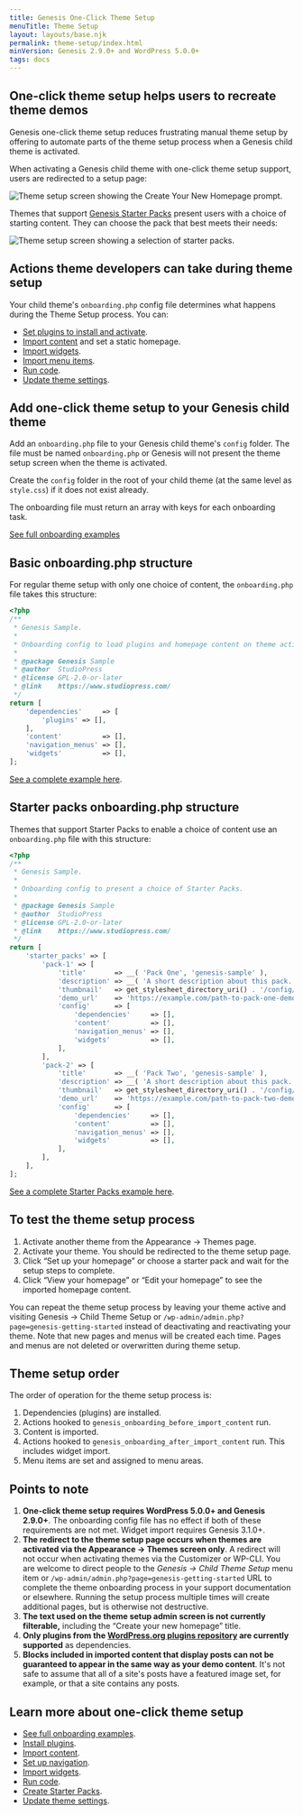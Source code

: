 ```yaml
---
title: Genesis One-Click Theme Setup
menuTitle: Theme Setup
layout: layouts/base.njk
permalink: theme-setup/index.html
minVersion: Genesis 2.9.0+ and WordPress 5.0.0+
tags: docs
---
```


## One-click theme setup helps users to recreate theme demos

Genesis one-click theme setup reduces frustrating manual theme setup by offering to automate parts of the theme setup process when a Genesis child theme is activated.

When activating a Genesis child theme with one-click theme setup support, users are redirected to a setup page:

<img src="{{ '/img/onboarding.png' | url }}" alt="Theme setup screen showing the Create Your New Homepage prompt.">

Themes that support <a href="{{ '/theme-setup/starter-packs/' | url }}">Genesis Starter Packs</a> present users with a choice of starting content. They can choose the pack that best meets their needs:

<img src="{{ '/img/onboarding-starter-packs.jpg' | url }}" alt="Theme setup screen showing a selection of starter packs.">

## Actions theme developers can take during theme setup

Your child theme's `onboarding.php` config file determines what happens during the Theme Setup process. You can:

- <a href="{{ '/theme-setup/install-dependencies/' | url }}">Set plugins to install and activate</a>.
- <a href="{{ '/theme-setup/import-content/' | url }}">Import content</a> and set a static homepage. 
- <a href="{{ '/theme-setup/import-widgets/' | url }}">Import widgets</a>.
- <a href="{{ '/theme-setup/import-menus/' | url }}">Import menu items</a>.
- <a href="{{ '/theme-setup/run-code/' | url }}">Run code</a>.
- <a href="{{ '/theme-setup/theme-settings/' | url }}">Update theme settings</a>.

## Add one-click theme setup to your Genesis child theme

Add an `onboarding.php` file to your Genesis child theme's `config` folder. The file must be named `onboarding.php` or Genesis will not present the theme setup screen when the theme is activated.

<p class="notice-small">
Create the <code>config</code> folder in the root of your child theme (at the same level as <code>style.css</code>) if it does not exist already.
</p>

The onboarding file must return an array with keys for each onboarding task.

<a class="button" href="{{ '/theme-setup/onboarding-examples/' | url }}">See full onboarding examples</a>

## Basic onboarding.php structure

For regular theme setup with only one choice of content, the `onboarding.php` file takes this structure:

```php
<?php
/**
 * Genesis Sample.
 *
 * Onboarding config to load plugins and homepage content on theme activation.
 *
 * @package Genesis Sample
 * @author  StudioPress
 * @license GPL-2.0-or-later
 * @link    https://www.studiopress.com/
 */
return [
	'dependencies'     => [
		'plugins' => [],
	],
	'content'          => [],
	'navigation_menus' => [],
	'widgets'          => [],
];
```

<a href="{{ '/theme-setup/onboarding-examples/' | url }}">See a complete example here</a>.

## Starter packs onboarding.php structure

Themes that support Starter Packs to enable a choice of content use an `onboarding.php` file with this structure:

```php
<?php
/**
 * Genesis Sample.
 *
 * Onboarding config to present a choice of Starter Packs.
 *
 * @package Genesis Sample
 * @author  StudioPress
 * @license GPL-2.0-or-later
 * @link    https://www.studiopress.com/
 */
return [
	'starter_packs' => [
		'pack-1' => [
			'title'       => __( 'Pack One', 'genesis-sample' ),
			'description' => __( 'A short description about this pack.', 'genesis-sample' ),
			'thumbnail'   => get_stylesheet_directory_uri() . '/config/import/images/thumbnails/pack-1.jpg',
			'demo_url'    => 'https://example.com/path-to-pack-one-demo/',
			'config'      => [
				'dependencies'     => [],
				'content'          => [],
				'navigation_menus' => [],
				'widgets'          => [],
			],
		],
		'pack-2' => [
			'title'       => __( 'Pack Two', 'genesis-sample' ),
			'description' => __( 'A short description about this pack.', 'genesis-sample' ),
			'thumbnail'   => get_stylesheet_directory_uri() . '/config/import/images/thumbnails/pack-2.jpg',
			'demo_url'    => 'https://example.com/path-to-pack-two-demo/',
			'config'      => [
				'dependencies'     => [],
				'content'          => [],					
				'navigation_menus' => [],
				'widgets'          => [],
			],
		],
	],
];
```

<a href="{{ '/theme-setup/onboarding-examples/#starter-packs-with-shared-content' | url }}">See a complete Starter Packs example here</a>.

## To test the theme setup process

1. Activate another theme from the Appearance → Themes page.
2. Activate your theme. You should be redirected to the theme setup page.
3. Click “Set up your homepage” or choose a starter pack and wait for the setup steps to complete.
4. Click “View your homepage” or “Edit your homepage” to see the imported homepage content.

You can repeat the theme setup process by leaving your theme active and visiting Genesis → Child Theme Setup or `/wp-admin/admin.php?page=genesis-getting-started` instead of deactivating and reactivating your theme. Note that new pages and menus will be created each time. Pages and menus are not deleted or overwritten during theme setup.

## Theme setup order

The order of operation for the theme setup process is:

1. Dependencies (plugins) are installed.
2. Actions hooked to `genesis_onboarding_before_import_content` run.
3. Content is imported.
4. Actions hooked to `genesis_onboarding_after_import_content` run. This includes widget import. 
5. Menu items are set and assigned to menu areas.

## Points to note

1. **One-click theme setup requires WordPress 5.0.0+ and Genesis 2.9.0+**. The onboarding config file has no effect if both of these requirements are not met. Widget import requires Genesis 3.1.0+.
2. **The redirect to the theme setup page occurs when themes are activated via the Appearance → Themes screen only**. A redirect will not occur when activating themes via the Customizer or WP-CLI. You are welcome to direct people to the *Genesis → Child Theme Setup* menu item or `/wp-admin/admin.php?page=genesis-getting-started` URL to complete the theme onboarding process in your support documentation or elsewhere. Running the setup process multiple times will create additional pages, but is otherwise not destructive.
3. **The text used on the theme setup admin screen is not currently filterable,** including the “Create your new homepage” title.
4. **Only plugins from the [WordPress.org plugins repository](https://wordpress.org/plugins/) are currently supported** as dependencies.
5. **Blocks included in imported content that display posts can not be guaranteed to appear in the same way as your demo content**. It's not safe to assume that all of a site's posts have a featured image set, for example, or that a site contains any posts.

## Learn more about one-click theme setup

- <a href="{{ '/theme-setup/onboarding-examples/' | url }}">See full onboarding examples</a>.
- <a href="{{ '/theme-setup/install-dependencies/' | url }}">Install plugins</a>.
- <a href="{{ '/theme-setup/import-content/' | url }}">Import content</a>.
- <a href="{{ '/theme-setup/import-menus/' | url }}">Set up navigation</a>.
- <a href="{{ '/theme-setup/import-widgets/' | url }}">Import widgets</a>.
- <a href="{{ '/theme-setup/run-code/' | url }}">Run code</a>.
- <a href="{{ 'theme-setup/starter-packs/' | url }}">Create Starter Packs</a>.
- <a href="{{ '/theme-setup/theme-settings/' | url }}">Update theme settings</a>.
